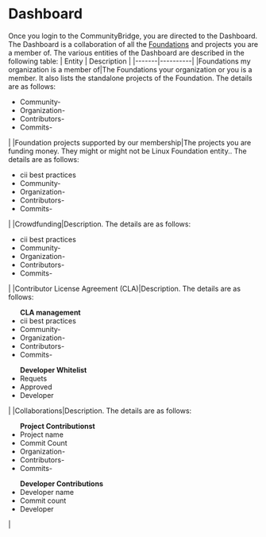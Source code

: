 # Dashboard

Once you login to the CommunityBridge, you are directed to the Dashboard. The Dashboard is a collaboration of all the [Foundations](https://github.com/communitybridge/communitybridge.github.io/blob/master/Foundation/what-are-foundations.md) and projects you are a member of. 
The various entities of the Dashboard are described in the following table:
| Entity | Description |
|-------|----------|
|Foundations my organization is a member of|The Foundations your organization or you is a member. It also lists the standalone projects of the Foundation. The details are as follows:<ul><li>Community-</li><li>Organization-</li><li>Contributors-</li><li>Commits-</li></ul>|
|Foundation projects supported by our membership|The projects you are funding money. They might or might not be Linux Foundation entity.. The details are as follows:<ul><li>cii best practices</li><li>Community-</li><li>Organization-</li><li>Contributors-</li><li>Commits-</li></ul>|
|Crowdfunding|Description. The details are as follows:<ul><li>cii best practices</li><li>Community-</li><li>Organization-</li><li>Contributors-</li><li>Commits-</li></ul>|
|Contributor License Agreement (CLA)|Description. The details are as follows:<ul>**CLA management**<li>cii best practices</li><li>Community-</li><li>Organization-</li><li>Contributors-</li><li>Commits-</li></ul><ul>**Developer Whitelist** <li>Requets</li><li>Approved</li><li>Developer</li></ul>|
|Collaborations|Description. The details are as follows:<ul>**Project Contributionst**<li>Project name</li><li>Commit Count</li><li>Organization-</li><li>Contributors-</li><li>Commits-</li></ul><ul>**Developer Contributions** <li>Developer name</li><li>Commit count</li><li>Developer</li></ul>|
